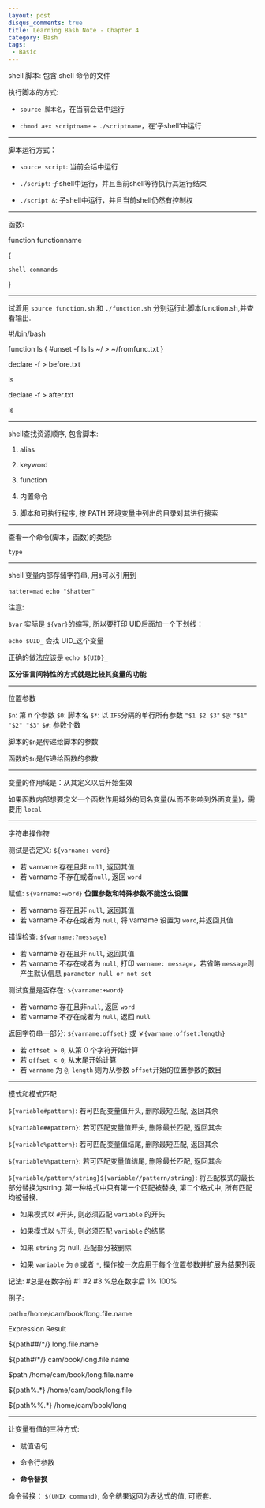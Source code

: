 ```yaml
---
layout: post
disqus_comments: true
title: Learning Bash Note - Chapter 4
category: Bash
tags:
 - Basic
---
```


shell 脚本: 包含 shell 命令的文件

执行脚本的方式: 

 - `source 脚本名`，在当前会话中运行
 
 - `chmod a+x scriptname` + `./scriptname`，在‘子shell’中运行

- - - - - - - - - - - - - - - - - - - - - - - - - - - - - - - - 

脚本运行方式：

 - `source script`: 当前会话中运行
 
 - `./script`: 子shell中运行，并且当前shell等待执行其运行结束
 
 - `./script &`: 子shell中运行，并且当前shell仍然有控制权

- - - - - - - - - - - - - - - - - - - - - - - - - - - - - - - - 

函数: 

function functionname

{
    
    shell commands

}

- - - - - - - - - - - - - - - - - - - - - - - - - - - - - - - - 

试着用 `source function.sh` 和 `./function.sh` 分别运行此脚本function.sh,并查看输出.

#!/bin/bash

function ls {
	#unset -f ls
	ls ~/ > ~/fromfunc.txt
}

declare -f > before.txt

ls

declare -f > after.txt

ls

- - - - - - - - - - - - - - - - - - - - - - - - - - - - - - - -

shell查找资源顺序, 包含脚本:

1. alias

2. keyword

3. function

4. 内置命令

5. 脚本和可执行程序, 按 PATH 环境变量中列出的目录对其进行搜索

- - - - - - - - - - - - - - - - - - - - - - - - - - - - - - - -

查看一个命令(脚本，函数)的类型:

`type` 

- - - - - - - - - - - - - - - - - - - - - - - - - - - - - - - -

shell 变量内部存储字符串, 用`$`可以引用到

`hatter=mad`
`echo "$hatter"`

注意:

`$var` 实际是 `${var}`的缩写, 所以要打印 UID后面加一个下划线：

`echo $UID_` 会找 UID_这个变量

正确的做法应该是 `echo ${UID}_`

__区分语言间特性的方式就是比较其变量的功能__

- - - - - - - - - - - - - - - - - - - - - - - - - - - - - - - -

位置参数

`$n`: 第 n 个参数
`$0`: 脚本名
`$*`: 以 `IFS`分隔的单行所有参数 `"$1 $2 $3"`
`$@`: `"$1" "$2" "$3"`
`$#`: 参数个数

脚本的`$n`是传递给脚本的参数

函数的`$n`是传递给函数的参数

- - - - - - - - - - - - - - - - - - - - - - - - - - - - - - - -

变量的作用域是：从其定义以后开始生效

如果函数内部想要定义一个函数作用域外的同名变量(从而不影响到外面变量)，需要用 `local`

- - - - - - - - - - - - - - - - - - - - - - - - - - - - - - - -

字符串操作符

测试是否定义: `${varname:-word}`

 - 若 varname 存在且非 `null`, 返回其值
 - 若 varname 不存在或者`null`, 返回 `word`
 
赋值: `${varname:=word}` __位置参数和特殊参数不能这么设置__

 - 若 varname 存在且非 `null`, 返回其值
 - 若 varname 不存在或者为 `null`, 将 varname 设置为 `word`,并返回其值
 
错误检查: `${varname:?message}`

 - 若 varname 存在且非 `null`, 返回其值
 - 若 varname 不存在或者为 `null`, 打印 `varname: message`，若省略 `message`则产生默认信息 `parameter null or not set`
 
测试变量是否存在: `${varname:+word}`

 - 若 varname 存在且非`null`, 返回 `word`
 - 若 varname 不存在或者为 `null`, 返回 `null`
 
返回字符串一部分: `${varname:offset}` 或 `￥{varname:offset:length}`

 - 若 `offset > 0`, 从第 0 个字符开始计算
 - 若 `offset < 0`, 从末尾开始计算
 - 若 `varname` 为 `@`, `length` 则为从参数 `offset`开始的位置参数的数目
 
- - - - - - - - - - - - - - - - - - - - - - - - - - - - - - - -

模式和模式匹配

`${variable#pattern}`: 若可匹配变量值开头, 删除最短匹配, 返回其余

`${variable##pattern}`: 若可匹配变量值开头, 删除最长匹配, 返回其余

`${variable%pattern}`: 若可匹配变量值结尾, 删除最短匹配, 返回其余

`${variable%%pattern}`: 若可匹配变量值结尾, 删除最长匹配, 返回其余

`${variable/pattern/string}${variable//pattern/string}`: 将匹配模式的最长部分替换为string. 第一种格式中只有第一个匹配被替换, 第二个格式中, 所有匹配均被替换. 

   - 如果模式以 `#`开头, 则必须匹配 `variable` 的开头
   
   - 如果模式以 `%`开头, 则必须匹配 `variable` 的结尾
   
   - 如果 `string` 为 null, 匹配部分被删除
   
   - 如果 `variable` 为 `@` 或者 `*`, 操作被一次应用于每个位置参数并扩展为结果列表

记法: #总是在数字前 #1 #2 #3 %总在数字后 1% 100%

例子: 

path=/home/cam/book/long.file.name

Expression                   Result

${path##/*/}                      long.file.name

${path#/*/}              cam/book/long.file.name

$path              /home/cam/book/long.file.name

${path%.*}         /home/cam/book/long.file

${path%%.*}        /home/cam/book/long

- - - - - - - - - - - - - - - - - - - - - - - - - - - - - - - -

让变量有值的三种方式:

  - 赋值语句
  
  - 命令行参数
  
  - __命令替换__
  
命令替换： `$(UNIX command)`, 命令结果返回为表达式的值, 可嵌套.


